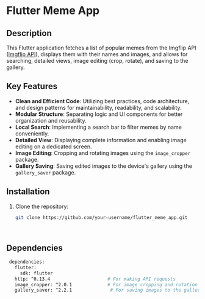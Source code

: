 # Flutter Meme App

## Description

This Flutter application fetches a list of popular memes from the Imgflip API ([Imgflip API](https://api.imgflip.com/get_memes)), displays them with their names and images, and allows for searching, detailed views, image editing (crop, rotate), and saving to the gallery.

## Key Features

- **Clean and Efficient Code**: Utilizing best practices, code architecture, and design patterns for maintainability, readability, and scalability.
- **Modular Structure**: Separating logic and UI components for better organization and reusability.
- **Local Search**: Implementing a search bar to filter memes by name conveniently.
- **Detailed View**: Displaying complete information and enabling image editing on a dedicated screen.
- **Image Editing**: Cropping and rotating images using the `image_cropper` package.
- **Gallery Saving**: Saving edited images to the device's gallery using the `gallery_saver` package.

## Installation

1. Clone the repository:
   ```bash
   git clone https://github.com/your-username/flutter_meme_app.git
 
  
## Dependencies
  ```bash
   dependencies:
     flutter:
       sdk: flutter
     http: ^0.13.4                     # For making API requests
     image_cropper: ^2.0.1             # For image cropping and rotation
     gallery_saver: ^2.2.1              # For saving images to the gallery



